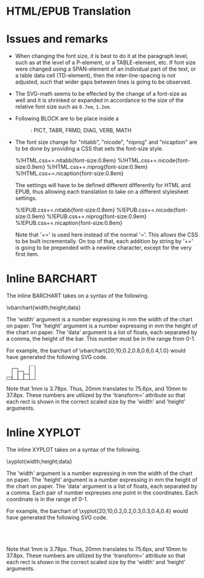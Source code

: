# HTML/EPUB Translation


# Issues and remarks

- When changing the font size, it is best to do it
  at the paragraph level, such as at the level of a P-element,
  or a TABLE-element, etc. If font size were changed using
  a SPAN-element of an individual part of the text, or 
  a table data cell (TD-element), then the inter-line-spacing
  is not adjusted, such that wider gaps between lines is
  going to be observed.

- The SVG-math seems to be effected by the change of a font-size
  as well and it is shrinked or expanded in accordance to the 
  size of the relative font size such as `0.7em`, `1.2em`.

- Following BLOCK are to be place inside a <figure>: 
  PICT, TABR, FRMD, DIAG, VERB, MATH

- The font size change for "nitabb", "nicode", "niprog" and "nicaption"
  are to be done by providing a CSS that sets the font-size
  style.

  %!HTML.css+=.nitabb{font-size:0.8em}
  %!HTML.css+=.nicode{font-size:0.9em}
  %!HTML.css+=.niprog{font-size:0.9em}
  %!HTML.css+=.nicaption{font-size:0.8em}
 
  The settings will have to be defined different differently
  for HTML and EPUB, thus allowing each translation to take on 
  a different stylesheet settings.

  %!EPUB.css+=.nitabb{font-size:0.8em}
  %!EPUB.css+=.nicode{font-size:0.9em}
  %!EPUB.css+=.niprog{font-size:0.9em}
  %!EPUB.css+=.nicaption{font-size:0.8em}

  Note that '+=' is used here instead of the normal '='.
  This allows the CSS to be built incrementally. On top
  of that, each addition by string by '+=' is going to be
  prepended with a newline character, except for the very
  first item.    


# Inline BARCHART 

The inline BARCHART takes on a syntax of the following.

  \vbarchart{width;height;data}

The 'width' argument is a number expressing in mm the width of the chart
on paper. The 'height' argument is a number expressing in mm the height
of the chart on paper. The 'data' argument is a list of floats, each separated
by a comma, the height of the bar. This number must be in the range from 0-1.

For example, the barchart of \vbarchart{20;10;0.2,0.8,0.6,0.4,1.0}
would have generated the following SVG code.

  </svg>
  <svg xmlns='http://www.w3.org/2000/svg' 
       xmlns:xlink='http://www.w3.org/1999/xlink' 
       width='20mm' height='10mm' 
       fill='currentColor' 
       stroke='currentColor' >
  <rect x='0' y='30.24' width='15.12' height='6.56' stroke='inherit' fill='none' />
  <rect x='15.12' y='7.56' width='15.12' height='29.24' stroke='inherit' fill='none' />
  <rect x='30.24' y='15.12' width='15.12' height='21.68' stroke='inherit' fill='none' />
  <rect x='45.36' y='22.68' width='15.12' height='14.12' stroke='inherit' fill='none' />
  <rect x='60.48' y='0' width='15.12' height='36.8' stroke='inherit' fill='none' />
  </svg>

Note that 1mm is 3.78px.
Thus, 20mm translates to 75.6px, and 10mm to 37.8px. These numbers are
utilized by the 'transform=' attribute so that each rect is shown in the
correct scaled size by the 'width' and 'height' arguments.


# Inline XYPLOT   

The inline XYPLOT takes on a syntax of the following.

  \xyplot{width;height;data}

The 'width' argument is a number expressing in mm the width of the chart
on paper. The 'height' argument is a number expressing in mm the height
of the chart on paper. The 'data' argument is a list of floats, each separated
by a comma. Each pair of number expresses one point in the coordinates.
Each coordinate is in the range of 0-1.

For example, the barchart of \xyplot{20;10;0.2,0.2,0.3,0.3,0.4,0.4}
would have generated the following SVG code.

  </svg>
  <svg xmlns='http://www.w3.org/2000/svg' 
       xmlns:xlink='http://www.w3.org/1999/xlink' 
       width='20mm' height='10mm' 
       fill='currentColor' 
       stroke='currentColor' >
  ...
  </svg>

Note that 1mm is 3.78px.
Thus, 20mm translates to 75.6px, and 10mm to 37.8px. These numbers are
utilized by the 'transform=' attribute so that each rect is shown in the
correct scaled size by the 'width' and 'height' arguments.





